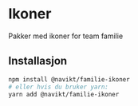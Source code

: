 # Ikoner

Pakker med ikoner for team familie

## Installasjon

```sh
npm install @navikt/familie-ikoner
# eller hvis du bruker yarn:
yarn add @navikt/familie-ikoner
```
